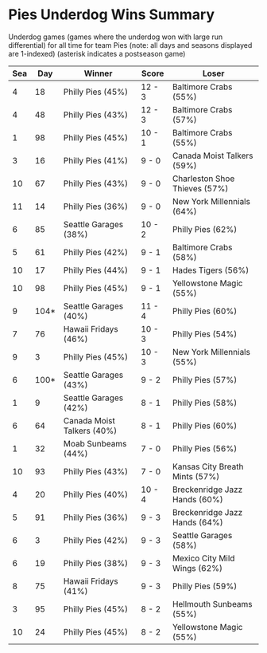 # Pies Underdog Wins Summary



Underdog games (games where the underdog won with large run differential) for all time for team Pies (note: all days and seasons displayed are 1-indexed) (asterisk indicates a postseason game)


| Sea | Day | Winner | Score | Loser | 
| ------ |------ |------ |------ |------ |
| 4 | 18 | Philly Pies (45%) | 12 - 3 | Baltimore Crabs (55%) | 
| 4 | 48 | Philly Pies (43%) | 12 - 3 | Baltimore Crabs (57%) | 
| 1 | 98 | Philly Pies (45%) | 10 - 1 | Baltimore Crabs (55%) | 
| 3 | 16 | Philly Pies (41%) | 9 - 0 | Canada Moist Talkers (59%) | 
| 10 | 67 | Philly Pies (43%) | 9 - 0 | Charleston Shoe Thieves (57%) | 
| 11 | 14 | Philly Pies (36%) | 9 - 0 | New York Millennials (64%) | 
| 6 | 85 | Seattle Garages (38%) | 10 - 2 | Philly Pies (62%) | 
| 5 | 61 | Philly Pies (42%) | 9 - 1 | Baltimore Crabs (58%) | 
| 10 | 17 | Philly Pies (44%) | 9 - 1 | Hades Tigers (56%) | 
| 10 | 98 | Philly Pies (45%) | 9 - 1 | Yellowstone Magic (55%) | 
| 9 | 104* | Seattle Garages (40%) | 11 - 4 | Philly Pies (60%) | 
| 7 | 76 | Hawaii Fridays (46%) | 10 - 3 | Philly Pies (54%) | 
| 9 | 3 | Philly Pies (45%) | 10 - 3 | New York Millennials (55%) | 
| 6 | 100* | Seattle Garages (43%) | 9 - 2 | Philly Pies (57%) | 
| 1 | 9 | Seattle Garages (42%) | 8 - 1 | Philly Pies (58%) | 
| 6 | 64 | Canada Moist Talkers (40%) | 8 - 1 | Philly Pies (60%) | 
| 1 | 32 | Moab Sunbeams (44%) | 7 - 0 | Philly Pies (56%) | 
| 10 | 93 | Philly Pies (43%) | 7 - 0 | Kansas City Breath Mints (57%) | 
| 4 | 20 | Philly Pies (40%) | 10 - 4 | Breckenridge Jazz Hands (60%) | 
| 5 | 91 | Philly Pies (36%) | 9 - 3 | Breckenridge Jazz Hands (64%) | 
| 6 | 3 | Philly Pies (42%) | 9 - 3 | Seattle Garages (58%) | 
| 6 | 19 | Philly Pies (38%) | 9 - 3 | Mexico City Mild Wings (62%) | 
| 8 | 75 | Hawaii Fridays (41%) | 9 - 3 | Philly Pies (59%) | 
| 3 | 95 | Philly Pies (45%) | 8 - 2 | Hellmouth Sunbeams (55%) | 
| 10 | 24 | Philly Pies (45%) | 8 - 2 | Yellowstone Magic (55%) | 


